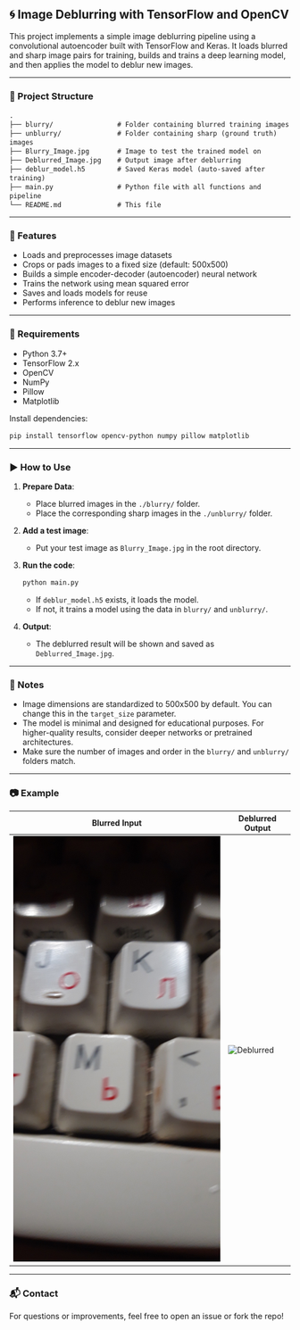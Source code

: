 ## 🌀 Image Deblurring with TensorFlow and OpenCV

This project implements a simple image deblurring pipeline using a convolutional autoencoder built with TensorFlow and Keras. It loads blurred and sharp image pairs for training, builds and trains a deep learning model, and then applies the model to deblur new images.

---

### 📂 Project Structure

```
.
├── blurry/                # Folder containing blurred training images
├── unblurry/              # Folder containing sharp (ground truth) images
├── Blurry_Image.jpg       # Image to test the trained model on
├── Deblurred_Image.jpg    # Output image after deblurring
├── deblur_model.h5        # Saved Keras model (auto-saved after training)
├── main.py                # Python file with all functions and pipeline
└── README.md              # This file
```

---

### 🚀 Features

* Loads and preprocesses image datasets
* Crops or pads images to a fixed size (default: 500x500)
* Builds a simple encoder-decoder (autoencoder) neural network
* Trains the network using mean squared error
* Saves and loads models for reuse
* Performs inference to deblur new images

---

### 🔧 Requirements

* Python 3.7+
* TensorFlow 2.x
* OpenCV
* NumPy
* Pillow
* Matplotlib

Install dependencies:

```bash
pip install tensorflow opencv-python numpy pillow matplotlib
```

---

### ▶️ How to Use

1. **Prepare Data**:

   * Place blurred images in the `./blurry/` folder.
   * Place the corresponding sharp images in the `./unblurry/` folder.

2. **Add a test image**:

   * Put your test image as `Blurry_Image.jpg` in the root directory.

3. **Run the code**:

   ```bash
   python main.py
   ```

   * If `deblur_model.h5` exists, it loads the model.
   * If not, it trains a model using the data in `blurry/` and `unblurry/`.

4. **Output**:

   * The deblurred result will be shown and saved as `Deblurred_Image.jpg`.

---

### 📌 Notes

* Image dimensions are standardized to 500x500 by default. You can change this in the `target_size` parameter.
* The model is minimal and designed for educational purposes. For higher-quality results, consider deeper networks or pretrained architectures.
* Make sure the number of images and order in the `blurry/` and `unblurry/` folders match.

---

### 📷 Example

| Blurred Input                 | Deblurred Output                    |
| ----------------------------- | ----------------------------------- |
| ![Blurry](./Blurry_Image.jpg) | ![Deblurred](./Deblurred_Image.jpg) |

---

### 📬 Contact

For questions or improvements, feel free to open an issue or fork the repo!


